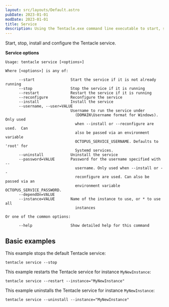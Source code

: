 ```yaml
---
layout: src/layouts/Default.astro
pubDate: 2023-01-01
modDate: 2023-01-01
title: Service
description: Using the Tentacle.exe command line executable to start, stop, install and configure the Tentacle service.
---
```


Start, stop, install and configure the Tentacle service.

**Service options**

```text
Usage: tentacle service [<options>]

Where [<options>] is any of:

      --start                Start the service if it is not already running
      --stop                 Stop the service if it is running
      --restart              Restart the service if it is running
      --reconfigure          Reconfigure the service
      --install              Install the service
      --username, --user=VALUE
                             Username to run the service under
                               (DOMAIN\Username format for Windows). Only used
                               when --install or --reconfigure are used.  Can
                               also be passed via an environment variable
                               OCTOPUS_SERVICE_USERNAME. Defaults to 'root' for
                               Systemd services.
      --uninstall            Uninstall the service
      --password=VALUE       Password for the username specified with --
                               username. Only used when --install or --
                               reconfigure are used. Can also be passed via an
                               environment variable OCTOPUS_SERVICE_PASSWORD.
      --dependOn=VALUE
      --instance=VALUE       Name of the instance to use, or * to use all
                               instances

Or one of the common options:

      --help                 Show detailed help for this command
```

## Basic examples

This example stops the default Tentacle service:

```
tentacle service --stop
```

This example restarts the Tentacle service for instance `MyNewInstance`:

```
tentacle service --restart --instance="MyNewInstance"
```

This example uninstalls the Tentacle service for instance `MyNewInstance`:

```
tentacle service --uninstall --instance="MyNewInstance"
```
